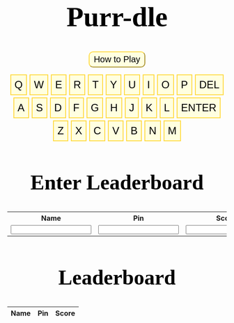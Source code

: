 <html lang="en"><head>
  <meta charset="utf-8">
  <meta http-equiv="X-UA-Compatible" content="IE=edge">
  <meta name="viewport" content="width=device-width, initial-scale=1">

<script>
function wrap_img(fn) {

    if (document.attachEvent ? document.readyState === "complete" : document.readyState !== "loading") {
        var elements = document.querySelectorAll(".post img");
        Array.prototype.forEach.call(elements, function(el, i) {
            if (el.getAttribute("title") && (el.className != "emoji")) {
                const caption = document.createElement('figcaption');
                var node = document.createTextNode(el.getAttribute("title"));
                caption.appendChild(node);
                const wrapper = document.createElement('figure');
                wrapper.className = 'image';
                el.parentNode.insertBefore(wrapper, el);
                el.parentNode.removeChild(el);
                wrapper.appendChild(el);
                wrapper.appendChild(caption);
            }
        });
		gameboard()
    } else { document.addEventListener('DOMContentLoaded', fn); }
}
window.onload = wrap_img;  

document.addEventListener("DOMContentLoaded", function(){
    // add link icon to anchor tags
    var elem = document.querySelectorAll(".anchor-link")
    elem.forEach(e => (e.innerHTML = '<i class="fas fa-link fa-xs"></i>'));
    });
</script>
</head>
<body><header class="site-header">

<body>
<script>
src="https://code.jquery.com/jquery-3.6.0.min.js"
integrity="sha256-/xUj+3OJU5yExlq6GSYGSHk7tPXikynS7ogEvDej/m4="
crossorigin="anonymous"
src="https://cdnjs.cloudflare.com/ajax/libs/toastr.js/latest/toastr.min.js"
</script>

<div class = "flex-all">
  <div class="flex-left">
    <div>
      <div id="game-board">
    </div>
  </div>

  <div class="flex-right">
    <div>
      <h1>Purr-dle</h1>
      <div class="howto-container">
      <button type="submit" class="howto-button" onclick="openPopup1()">How to Play</button>
      <div class="howto-popup" id="howto-popup">
              <h2>How to Play</h2>
              <p>Guess the word in 6 tries.</p>
              <p>Each guess must be a valid 5-letter word.</p>
              <p>The color of the squares will change to show how close your guess was to the word.</p>
              <p>Green - Letter is in the word and in the correct spot.</p>
              <p>Yellow - Letter is in the word but in the wrong spot.</p>
              <p>Grey - Letter is not in the word in any spot.</p>
              <button type="button" onclick="closePopup1()">Close</button>
              </div>
      </div>
      <div id="keyboard">
        <div class="row1">
            <button class="keyboard-button">q</button>
            <button class="keyboard-button">w</button>
            <button class="keyboard-button">e</button>
            <button class="keyboard-button">r</button>
            <button class="keyboard-button">t</button>
            <button class="keyboard-button">y</button>
            <button class="keyboard-button">u</button>
            <button class="keyboard-button">i</button>
            <button class="keyboard-button">o</button>
            <button class="keyboard-button">p</button>
            <button class="keyboard-button">Del</button>
        </div>
          <div class="row2">
            <button class="keyboard-button">a</button>
            <button class="keyboard-button">s</button>
            <button class="keyboard-button">d</button>
            <button class="keyboard-button">f</button>
            <button class="keyboard-button">g</button>
            <button class="keyboard-button">h</button>
            <button class="keyboard-button">j</button>
            <button class="keyboard-button">k</button>
            <button class="keyboard-button">l</button>
            <button class="keyboard-button">Enter</button>
        </div>
      <div class="row3">
            <button class="keyboard-button">z</button>
            <button class="keyboard-button">x</button>
            <button class="keyboard-button">c</button>
            <button class="keyboard-button">v</button>
            <button class="keyboard-button">b</button>
            <button class="keyboard-button">n</button>
            <button class="keyboard-button">m</button>
      </div>
    </div>
  </div>
</div>


<script>
let popup1 = document.getElementById("howto-popup")
function openPopup1(){
    popup1.classList.add("open-popup");
}
function closePopup1(){
    popup1.classList.remove("open-popup");
}
</script>
    

<style>
 {background-color: #f1f0e2;}
/*
    .flex-all {
        display: flex;
        justify-content: center;
    }
    .flex-left {
        display: flex;
        padding: 0 30px 30px;
    }
    .flex-right {
        display: flex;
        padding: 0 30px 30px;
    }
*/

    h1 {
      /* Title Design */
        text-align: center;
        font-family: Serif;
        color: #000000;
        font-size: 4rem;
    }
    h2 {
      /* Title Design */
        text-align: center;
        font-family: Serif;
        color: #000000;
        font-size: 3rem;
    }
    .howto-container{
        width: 100%
        background: #3c5077;
        display: flex;
        align-items: center;
        justify-content: center;
    }
    /* How To button design: */
    .howto-button{    
      background: #ffffe0;
      border: 3;
      border-color: #FFDB45; 
      outline: none;
      cursor: pointer;
      font-size: 20px;
      font-weight: 500;
      border-radius: 10px;
      padding: 5 10px 5px;
    }
    .howto-popup{
      width: 400px;
      background: #F8E69A;
      border-radius: 20px;
      position: absolute;
      top: 0;
      left: 50%;
      transform: translate(-50%,-50%) scale(0.1);
      text-align: center;
      font-size: 1.2rem;
      font-weight: 400;
      padding: 0 30px 30px;
      visibility: hidden;
      transition: transform 0.3s, top 0.3s;
    }
    .open-popup{
      visibility: visible;
      top: 50%;
      transform: translate(-50%,-120%) scale(1);
    }
    .howto-popup h2{
        font-weight: 30px
        margin: 30px 10 10px
    }
    .howto-popup button{
        width: 10%
        margin-top: 2px;
        font-size: 18px;
        border-radius: 4px;
        cursor: pointer;
        background-color:#ffad51

    }
    .howto-popup button:hover{
      background-color:#ff941c;
      transition: 0.1s;
    }
    /* Keyboard button display: */
       #keyboard {
        margin: 1rem 0;
        display: flex;
        flex-direction: column;
        align-items: center;
      }
      #keyboard div {
        display: flex;
      }
      .row2 {
        margin: 0.3rem 0;
      }
    /* Keyboard button design: */
      .keyboard-button {
        font-size: 1.5rem;
        font-weight: 400;
        padding: 0.5rem;
        margin: 0 3px;
        cursor: pointer;
        text-transform: uppercase;
        color: #000000;
        background-color: #ffffe0;
        border: 2px solid #FFDB45;
      }
    /* Mouse hover over button color change: */
    .howto-button:hover, .keyboard-button:hover {
      background-color: #ffee87;
      transition: 0.1s;
    }
    .container {
      width: 100%;
      height: 100vh;
      background: #3c5077
      display: flex;
      align-items: center;
      justify-content: center;
      flex-direction: column;
      align-items: center;
    }
    .game-board {
      display: flex;
      align-items: center;
      flex-direction: column;
    }
    .letter-box {
      border: 2px solid gray;
      border-radius: 3px;
      margin: 2px;
      font-size: 2.5rem;
      font-weight: 700;
      height: 3rem;
      width: 3rem;
      display: flex;
      justify-content: center;
      align-items: center;
      text-transform: uppercase;
    }
    .filled-box {
      border: 2px solid black;
    }
    .letter-row {
      display: flex;
    } 
</style>

<script>  

// main program
    var WORDS = [ "aback",   "abase",   "abate",   "abbey",   "abbot",   "abhor",   "abide",   "abled",   "abode",   "abort",   "about",   "above",   "abuse",   "abyss",   "acorn",   "acrid",   "actor",   "acute",   "adage",   "adapt",   "adept",   "admin",   "admit",   "adobe",   "adopt",   "adore",   "adorn",   "adult",   "affix",   "afire",   "afoot",   "afoul",   "after",   "again",   "agape",   "agate",   "agent",   "agile",   "aging",   "aglow",   "agony",   "agree",   "ahead",   "aider",   "aisle",   "alarm",   "album",   "alert",   "algae",   "alibi",   "alien",   "align",   "alike",   "alive",   "allay",   "alley",   "allot",   "allow",   "alloy",   "aloft",   "alone",   "along",   "aloof",   "aloud",   "alpha",   "altar",   "alter",   "amass",   "amaze",   "amber",   "amble",   "amend",   "amiss",   "amity",   "among",   "ample",   "amply",   "amuse",   "angel",   "anger",   "angle",   "angry",   "angst",   "anime",   "ankle",   "annex",   "annoy",   "annul",   "anode",   "antic",   "anvil",   "aorta",   "apart",   "aphid",   "aping",   "apnea",   "apple",   "apply",   "apron",   "aptly",   "arbor",   "ardor",   "arena",   "argue",   "arise",   "armor",   "aroma",   "arose",   "array",   "arrow",   "arson",   "artsy",   "ascot",   "ashen",   "aside",   "askew",   "assay",   "asset",   "atoll",   "atone",   "attic",   "audio",   "audit",   "augur",   "aunty",   "avail",   "avert",   "avian",   "avoid",   "await",   "awake",   "award",   "aware",   "awash",   "awful",   "awoke",   "axial",   "axiom",   "axion",   "azure",   "bacon",   "badge",   "badly",   "bagel",   "baggy",   "baker",   "baler",   "balmy",   "banal",   "banjo",   "barge",   "baron",   "basal",   "basic",   "basil",   "basin",   "basis",   "baste",   "batch",   "bathe",   "baton",   "batty",   "bawdy",   "bayou",   "beach",   "beady",   "beard",   "beast",   "beech",   "beefy",   "befit",   "began",   "begat",   "beget",   "begin",   "begun",   "being",   "belch",   "belie",   "belle",   "belly",   "below",   "bench",   "beret",   "berry",   "berth",   "beset",   "betel",   "bevel",   "bezel",   "bible",   "bicep",   "biddy",   "bigot",   "bilge",   "billy",   "binge",   "bingo",   "biome",   "birch",   "birth",   "bison",   "bitty",   "black",   "blade",   "blame",   "bland",   "blank",   "blare",   "blast",   "blaze",   "bleak",   "bleat",   "bleed",   "bleep",   "blend",   "bless",   "blimp",   "blind",   "blink",   "bliss",   "blitz",   "bloat",   "block",   "bloke",   "blond",   "blood",   "bloom",   "blown",   "bluer",   "bluff",   "blunt",   "blurb",   "blurt",   "blush",   "board",   "boast",   "bobby",   "boney",   "bongo",   "bonus",   "booby",   "boost",   "booth",   "booty",   "booze",   "boozy",   "borax",   "borne",   "bosom",   "bossy",   "botch",   "bough",   "boule",   "bound",   "bowel",   "boxer",   "brace",   "braid",   "brain",   "brake",   "brand",   "brash",   "brass",   "brave",   "bravo",   "brawl",   "brawn",   "bread",   "break",   "breed",   "briar",   "bribe",   "brick",   "bride",   "brief",   "brine",   "bring",   "brink",   "briny",   "brisk",   "broad",   "broil",   "broke",   "brood",   "brook",   "broom",   "broth",   "brown",   "brunt",   "brush",   "brute",   "buddy",   "budge",   "buggy",   "bugle",   "build",   "built",   "bulge",   "bulky",   "bully",   "bunch",   "bunny",   "burly",   "burnt",   "burst",   "bused",   "bushy",   "butch",   "butte",   "buxom",   "buyer",   "bylaw",   "cabal",   "cabby",   "cabin",   "cable",   "cacao",   "cache",   "cacti",   "caddy",   "cadet",   "cagey",   "cairn",   "camel",   "cameo",   "canal",   "candy",   "canny",   "canoe",   "canon",   "caper",   "caput",   "carat",   "cargo",   "carol",   "carry",   "carve",   "caste",   "catch",   "cater",   "catty",   "caulk",   "cause",   "cavil",   "cease",   "cedar",   "cello",   "chafe",   "chaff",   "chain",   "chair",   "chalk",   "champ",   "chant",   "chaos",   "chard",   "charm",   "chart",   "chase",   "chasm",   "cheap",   "cheat",   "check",   "cheek",   "cheer",   "chess",   "chest",   "chick",   "chide",   "chief",   "child",   "chili",   "chill",   "chime",   "china",   "chirp",   "chock",   "choir",   "choke",   "chord",   "chore",   "chose",   "chuck",   "chump",   "chunk",   "churn",   "chute",   "cider",   "cigar",   "cinch",   "circa",   "civic",   "civil",   "clack",   "claim",   "clamp",   "clang",   "clank",   "clash",   "clasp",   "class",   "clean",   "clear",   "cleat",   "cleft",   "clerk",   "click",   "cliff",   "climb",   "cling",   "clink",   "cloak",   "clock",   "clone",   "close",   "cloth",   "cloud",   "clout",   "clove",   "clown",   "cluck",   "clued",   "clump",   "clung",   "coach",   "coast",   "cobra",   "cocoa",   "colon",   "color",   "comet",   "comfy",   "comic",   "comma",   "conch",   "condo",   "conic",   "copse",   "coral",   "corer",   "corny",   "couch",   "cough",   "could",   "count",   "coupe",   "court",   "coven",   "cover",   "covet",   "covey",   "cower",   "coyly",   "crack",   "craft",   "cramp",   "crane",   "crank",   "crash",   "crass",   "crate",   "crave",   "crawl",   "craze",   "crazy",   "creak",   "cream",   "credo",   "creed",   "creek",   "creep",   "creme",   "crepe",   "crept",   "cress",   "crest",   "crick",   "cried",   "crier",   "crime",   "crimp",   "crisp",   "croak",   "crock",   "crone",   "crony",   "crook",   "cross",   "croup",   "crowd",   "crown",   "crude",   "cruel",   "crumb",   "crump",   "crush",   "crust",   "crypt",   "cubic",   "cumin",   "curio",   "curly",   "curry",   "curse",   "curve",   "curvy",   "cutie",   "cyber",   "cycle",   "cynic",   "daddy",   "daily",   "dairy",   "daisy",   "dally",   "dance",   "dandy",   "datum",   "daunt",   "dealt",   "death",   "debar",   "debit",   "debug",   "debut",   "decal",   "decay",   "decor",   "decoy",   "decry",   "defer",   "deign",   "deity",   "delay",   "delta",   "delve",   "demon",   "demur",   "denim",   "dense",   "depot",   "depth",   "derby",   "deter",   "detox",   "deuce",   "devil",   "diary",   "dicey",   "digit",   "dilly",   "dimly",   "diner",   "dingo",   "dingy",   "diode",   "dirge",   "dirty",   "disco",   "ditch",   "ditto",   "ditty",   "diver",   "dizzy",   "dodge",   "dodgy",   "dogma",   "doing",   "dolly",   "donor",   "donut",   "dopey",   "doubt",   "dough",   "dowdy",   "dowel",   "downy",   "dowry",   "dozen",   "draft",   "drain",   "drake",   "drama",   "drank",   "drape",   "drawl",   "drawn",   "dread",   "dream",   "dress",   "dried",   "drier",   "drift",   "drill",   "drink",   "drive",   "droit",   "droll",   "drone",   "drool",   "droop",   "dross",   "drove",   "drown",   "druid",   "drunk",   "dryer",   "dryly",   "duchy",   "dully",   "dummy",   "dumpy",   "dunce",   "dusky",   "dusty",   "dutch",   "duvet",   "dwarf",   "dwell",   "dwelt",   "dying",   "eager",   "eagle",   "early",   "earth",   "easel",   "eaten",   "eater",   "ebony",   "eclat",   "edict",   "edify",   "eerie",   "egret",   "eight",   "eject",   "eking",   "elate",   "elbow",   "elder",   "elect",   "elegy",   "elfin",   "elide",   "elite",   "elope",   "elude",   "email",   "embed",   "ember",   "emcee",   "empty",   "enact",   "endow",   "enema",   "enemy",   "enjoy",   "ennui",   "ensue",   "enter",   "entry",   "envoy",   "epoch",   "epoxy",   "equal",   "equip",   "erase",   "erect",   "erode",   "error",   "erupt",   "essay",   "ester",   "ether",   "ethic",   "ethos",   "etude",   "evade",   "event",   "every",   "evict",   "evoke",   "exact",   "exalt",   "excel",   "exert",   "exile",   "exist",   "expel",   "extol",   "extra",   "exult",   "eying",   "fable",   "facet",   "faint",   "fairy",   "faith",   "false",   "fancy",   "fanny",   "farce",   "fatal",   "fatty",   "fault",   "fauna",   "favor",   "feast",   "fecal",   "feign",   "fella",   "felon",   "femme",   "femur",   "fence",   "feral",   "ferry",   "fetal",   "fetch",   "fetid",   "fetus",   "fever",   "fewer",   "fiber",   "ficus",   "field",   "fiend",   "fiery",   "fifth",   "fifty",   "fight",   "filer",   "filet",   "filly",   "filmy",   "filth",   "final",   "finch",   "finer",   "first",   "fishy",   "fixer",   "fizzy",   "fjord",   "flack",   "flail",   "flair",   "flake",   "flaky",   "flame",   "flank",   "flare",   "flash",   "flask",   "fleck",   "fleet",   "flesh",   "flick",   "flier",   "fling",   "flint",   "flirt",   "float",   "flock",   "flood",   "floor",   "flora",   "floss",   "flour",   "flout",   "flown",   "fluff",   "fluid",   "fluke",   "flume",   "flung",   "flunk",   "flush",   "flute",   "flyer",   "foamy",   "focal",   "focus",   "foggy",   "foist",   "folio",   "folly",   "foray",   "force",   "forge",   "forgo",   "forte",   "forth",   "forty",   "forum",   "found",   "foyer",   "frail",   "frame",   "frank",   "fraud",   "freak",   "freed",   "freer",   "fresh",   "friar",   "fried",   "frill",   "frisk",   "fritz",   "frock",   "frond",   "front",   "frost",   "froth",   "frown",   "froze",   "fruit",   "fudge",   "fugue",   "fully",   "fungi",   "funky",   "funny",   "furor",   "furry",   "fussy",   "fuzzy",   "gaffe",   "gaily",   "gamer",   "gamma",   "gamut",   "gassy",   "gaudy",   "gauge",   "gaunt",   "gauze",   "gavel",   "gawky",   "gayer",   "gayly",   "gazer",   "gecko",   "geeky",   "geese",   "genie",   "genre",   "ghost",   "ghoul",   "giant",   "giddy",   "gipsy",   "girly",   "girth",   "given",   "giver",   "glade",   "gland",   "glare",   "glass",   "glaze",   "gleam",   "glean",   "glide",   "glint",   "gloat",   "globe",   "gloom",   "glory",   "gloss",   "glove",   "glyph",   "gnash",   "gnome",   "godly",   "going",   "golem",   "golly",   "gonad",   "goner",   "goody",   "gooey",   "goofy",   "goose",   "gorge",   "gouge",   "gourd",   "grace",   "grade",   "graft",   "grail",   "grain",   "grand",   "grant",   "grape",   "graph",   "grasp",   "grass",   "grate",   "grave",   "gravy",   "graze",   "great",   "greed",   "green",   "greet",   "grief",   "grill",   "grime",   "grimy",   "grind",   "gripe",   "groan",   "groin",   "groom",   "grope",   "gross",   "group",   "grout",   "grove",   "growl",   "grown",   "gruel",   "gruff",   "grunt",   "guard",   "guava",   "guess",   "guest",   "guide",   "guild",   "guile",   "guilt",   "guise",   "gulch",   "gully",   "gumbo",   "gummy",   "guppy",   "gusto",   "gusty",   "gypsy",   "habit",   "hairy",   "halve",   "handy",   "happy",   "hardy",   "harem",   "harpy",   "harry",   "harsh",   "haste",   "hasty",   "hatch",   "hater",   "haunt",   "haute",   "haven",   "havoc",   "hazel",   "heady",   "heard",   "heart",   "heath",   "heave",   "heavy",   "hedge",   "hefty",   "heist",   "helix",   "hello",   "hence",   "heron",   "hilly",   "hinge",   "hippo",   "hippy",   "hitch",   "hoard",   "hobby",   "hoist",   "holly",   "homer",   "honey",   "honor",   "horde",   "horny",   "horse",   "hotel",   "hotly",   "hound",   "house",   "hovel",   "hover",   "howdy",   "human",   "humid",   "humor",   "humph",   "humus",   "hunch",   "hunky",   "hurry",   "husky",   "hussy",   "hutch",   "hydro",   "hyena",   "hymen",   "hyper",   "icily",   "icing",   "ideal",   "idiom",   "idiot",   "idler",   "idyll",   "igloo",   "iliac",   "image",   "imbue",   "impel",   "imply",   "inane",   "inbox",   "incur",   "index",   "inept",   "inert",   "infer",   "ingot",   "inlay",   "inlet",   "inner",   "input",   "inter",   "intro",   "ionic",   "irate",   "irony",   "islet",   "issue",   "itchy",   "ivory",   "jaunt",   "jazzy",   "jelly",   "jerky",   "jetty",   "jewel",   "jiffy",   "joint",   "joist",   "joker",   "jolly",   "joust",   "judge",   "juice",   "juicy",   "jumbo",   "jumpy",   "junta",   "junto",   "juror",   "kappa",   "karma",   "kayak",   "kebab",   "khaki",   "kinky",   "kiosk",   "kitty",   "knack",   "knave",   "knead",   "kneed",   "kneel",   "knelt",   "knife",   "knock",   "knoll",   "known",   "koala",   "krill",   "label",   "labor",   "laden",   "ladle",   "lager",   "lance",   "lanky",   "lapel",   "lapse",   "large",   "larva",   "lasso",   "latch",   "later",   "lathe",   "latte",   "laugh",   "layer",   "leach",   "leafy",   "leaky",   "leant",   "leapt",   "learn",   "lease",   "leash",   "least",   "leave",   "ledge",   "leech",   "leery",   "lefty",   "legal",   "leggy",   "lemon",   "lemur",   "leper",   "level",   "lever",   "libel",   "liege",   "light",   "liken",   "lilac",   "limbo",   "limit",   "linen",   "liner",   "lingo",   "lipid",   "lithe",   "liver",   "livid",   "llama",   "loamy",   "loath",   "lobby",   "local",   "locus",   "lodge",   "lofty",   "logic",   "login",   "loopy",   "loose",   "lorry",   "loser",   "louse",   "lousy",   "lover",   "lower",   "lowly",   "loyal",   "lucid",   "lucky",   "lumen",   "lumpy",   "lunar",   "lunch",   "lunge",   "lupus",   "lurch",   "lurid",   "lusty",   "lying",   "lymph",   "lyric",   "macaw",   "macho",   "macro",   "madam",   "madly",   "mafia",   "magic",   "magma",   "maize",   "major",   "maker",   "mambo",   "mamma",   "mammy",   "manga",   "mange",   "mango",   "mangy",   "mania",   "manic",   "manly",   "manor",   "maple",   "march",   "marry",   "marsh",   "mason",   "masse",   "match",   "matey",   "mauve",   "maxim",   "maybe",   "mayor",   "mealy",   "meant",   "meaty",   "mecca",   "medal",   "media",   "medic",   "melee",   "melon",   "mercy",   "merge",   "merit",   "merry",   "metal",   "meter",   "metro",   "micro",   "midge",   "midst",   "might",   "milky",   "mimic",   "mince",   "miner",   "minim",   "minor",   "minty",   "minus",   "mirth",   "miser",   "missy",   "mocha",   "modal",   "model",   "modem",   "mogul",   "moist",   "molar",   "moldy",   "money",   "month",   "moody",   "moose",   "moral",   "moron",   "morph",   "mossy",   "motel",   "motif",   "motor",   "motto",   "moult",   "mound",   "mount",   "mourn",   "mouse",   "mouth",   "mover",   "movie",   "mower",   "mucky",   "mucus",   "muddy",   "mulch",   "mummy",   "munch",   "mural",   "murky",   "mushy",   "music",   "musky",   "musty",   "myrrh",   "nadir",   "naive",   "nanny",   "nasal",   "nasty",   "natal",   "naval",   "navel",   "needy",   "neigh",   "nerdy",   "nerve",   "never",   "newer",   "newly",   "nicer",   "niche",   "niece",   "night",   "ninja",   "ninny",   "ninth",   "noble",   "nobly",   "noise",   "noisy",   "nomad",   "noose",   "north",   "nosey",   "notch",   "novel",   "nudge",   "nurse",   "nutty",   "nylon",   "nymph",   "oaken",   "obese",   "occur",   "ocean",   "octal",   "octet",   "odder",   "oddly",   "offal",   "offer",   "often",   "olden",   "older",   "olive",   "ombre",   "omega",   "onion",   "onset",   "opera",   "opine",   "opium",   "optic",   "orbit",   "order",   "organ",   "other",   "otter",   "ought",   "ounce",   "outdo",   "outer",   "outgo",   "ovary",   "ovate",   "overt",   "ovine",   "ovoid",   "owing",   "owner",   "oxide",   "ozone",   "paddy",   "pagan",   "paint",   "paler",   "palsy",   "panel",   "panic",   "pansy",   "papal",   "paper",   "parer",   "parka",   "parry",   "parse",   "party",   "pasta",   "paste",   "pasty",   "patch",   "patio",   "patsy",   "patty",   "pause",   "payee",   "payer",   "peace",   "peach",   "pearl",   "pecan",   "pedal",   "penal",   "pence",   "penne",   "penny",   "perch",   "peril",   "perky",   "pesky",   "pesto",   "petal",   "petty",   "phase",   "phone",   "phony",   "photo",   "piano",   "picky",   "piece",   "piety",   "piggy",   "pilot",   "pinch",   "piney",   "pinky",   "pinto",   "piper",   "pique",   "pitch",   "pithy",   "pivot",   "pixel",   "pixie",   "pizza",   "place",   "plaid",   "plain",   "plait",   "plane",   "plank",   "plant",   "plate",   "plaza",   "plead",   "pleat",   "plied",   "plier",   "pluck",   "plumb",   "plume",   "plump",   "plunk",   "plush",   "poesy",   "point",   "poise",   "poker",   "polar",   "polka",   "polyp",   "pooch",   "poppy",   "porch",   "poser",   "posit",   "posse",   "pouch",   "pound",   "pouty",   "power",   "prank",   "prawn",   "preen",   "press",   "price",   "prick",   "pride",   "pried",   "prime",   "primo",   "print",   "prior",   "prism",   "privy",   "prize",   "probe",   "prone",   "prong",   "proof",   "prose",   "proud",   "prove",   "prowl",   "proxy",   "prude",   "prune",   "psalm",   "pubic",   "pudgy",   "puffy",   "pulpy",   "pulse",   "punch",   "pupil",   "puppy",   "puree",   "purer",   "purge",   "purse",   "pushy",   "putty",   "pygmy",   "quack",   "quail",   "quake",   "qualm",   "quark",   "quart",   "quash",   "quasi",   "queen",   "queer",   "quell",   "query",   "quest",   "queue",   "quick",   "quiet",   "quill",   "quilt",   "quirk",   "quite",   "quota",   "quote",   "quoth",   "rabbi",   "rabid",   "racer",   "radar",   "radii",   "radio",   "rainy",   "raise",   "rajah",   "rally",   "ralph",   "ramen",   "ranch",   "randy",   "range",   "rapid",   "rarer",   "raspy",   "ratio",   "ratty",   "raven",   "rayon",   "razor",   "reach",   "react",   "ready",   "realm",   "rearm",   "rebar",   "rebel",   "rebus",   "rebut",   "recap",   "recur",   "recut",   "reedy",   "refer",   "refit",   "regal",   "rehab",   "reign",   "relax",   "relay",   "relic",   "remit",   "renal",   "renew",   "repay",   "repel",   "reply",   "rerun",   "reset",   "resin",   "retch",   "retro",   "retry",   "reuse",   "revel",   "revue",   "rhino",   "rhyme",   "rider",   "ridge",   "rifle",   "right",   "rigid",   "rigor",   "rinse",   "ripen",   "riper",   "risen",   "riser",   "risky",   "rival",   "river",   "rivet",   "roach",   "roast",   "robin",   "robot",   "rocky",   "rodeo",   "roger",   "rogue",   "roomy",   "roost",   "rotor",   "rouge",   "rough",   "round",   "rouse",   "route",   "rover",   "rowdy",   "rower",   "royal",   "ruddy",   "ruder",   "rugby",   "ruler",   "rumba",   "rumor",   "rupee",   "rural",   "rusty",   "sadly",   "safer",   "saint",   "salad",   "sally",   "salon",   "salsa",   "salty",   "salve",   "salvo",   "sandy",   "saner",   "sappy",   "sassy",   "satin",   "satyr",   "sauce",   "saucy",   "sauna",   "saute",   "savor",   "savoy",   "savvy",   "scald",   "scale",   "scalp",   "scaly",   "scamp",   "scant",   "scare",   "scarf",   "scary",   "scene",   "scent",   "scion",   "scoff",   "scold",   "scone",   "scoop",   "scope",   "score",   "scorn",   "scour",   "scout",   "scowl",   "scram",   "scrap",   "scree",   "screw",   "scrub",   "scrum",   "scuba",   "sedan",   "seedy",   "segue",   "seize",   "semen",   "sense",   "sepia",   "serif",   "serum",   "serve",   "setup",   "seven",   "sever",   "sewer",   "shack",   "shade",   "shady",   "shaft",   "shake",   "shaky",   "shale",   "shall",   "shalt",   "shame",   "shank",   "shape",   "shard",   "share",   "shark",   "sharp",   "shave",   "shawl",   "shear",   "sheen",   "sheep",   "sheer",   "sheet",   "sheik",   "shelf",   "shell",   "shied",   "shift",   "shine",   "shiny",   "shire",   "shirk",   "shirt",   "shoal",   "shock",   "shone",   "shook",   "shoot",   "shore",   "shorn",   "short",   "shout",   "shove",   "shown",   "showy",   "shrew",   "shrub",   "shrug",   "shuck",   "shunt",   "shush",   "shyly",   "siege",   "sieve",   "sight",   "sigma",   "silky",   "silly",   "since",   "sinew",   "singe",   "siren",   "sissy",   "sixth",   "sixty",   "skate",   "skier",   "skiff",   "skill",   "skimp",   "skirt",   "skulk",   "skull",   "skunk",   "slack",   "slain",   "slang",   "slant",   "slash",   "slate",   "sleek",   "sleep",   "sleet",   "slept",   "slice",   "slick",   "slide",   "slime",   "slimy",   "sling",   "slink",   "sloop",   "slope",   "slosh",   "sloth",   "slump",   "slung",   "slunk",   "slurp",   "slush",   "slyly",   "smack",   "small",   "smart",   "smash",   "smear",   "smell",   "smelt",   "smile",   "smirk",   "smite",   "smith",   "smock",   "smoke",   "smoky",   "smote",   "snack",   "snail",   "snake",   "snaky",   "snare",   "snarl",   "sneak",   "sneer",   "snide",   "sniff",   "snipe",   "snoop",   "snore",   "snort",   "snout",   "snowy",   "snuck",   "snuff",   "soapy",   "sober",   "soggy",   "solar",   "solid",   "solve",   "sonar",   "sonic",   "sooth",   "sooty",   "sorry",   "sound",   "south",   "sower",   "space",   "spade",   "spank",   "spare",   "spark",   "spasm",   "spawn",   "speak",   "spear",   "speck",   "speed",   "spell",   "spelt",   "spend",   "spent",   "sperm",   "spice",   "spicy",   "spied",   "spiel",   "spike",   "spiky",   "spill",   "spilt",   "spine",   "spiny",   "spire",   "spite",   "splat",   "split",   "spoil",   "spoke",   "spoof",   "spook",   "spool",   "spoon",   "spore",   "sport",   "spout",   "spray",   "spree",   "sprig",   "spunk",   "spurn",   "spurt",   "squad",   "squat",   "squib",   "stack",   "staff",   "stage",   "staid",   "stain",   "stair",   "stake",   "stale",   "stalk",   "stall",   "stamp",   "stand",   "stank",   "stare",   "stark",   "start",   "stash",   "state",   "stave",   "stead",   "steak",   "steal",   "steam",   "steed",   "steel",   "steep",   "steer",   "stein",   "stern",   "stick",   "stiff",   "still",   "stilt",   "sting",   "stink",   "stint",   "stock",   "stoic",   "stoke",   "stole",   "stomp",   "stone",   "stony",   "stood",   "stool",   "stoop",   "store",   "stork",   "storm",   "story",   "stout",   "stove",   "strap",   "straw",   "stray",   "strip",   "strut",   "stuck",   "study",   "stuff",   "stump",   "stung",   "stunk",   "stunt",   "style",   "suave",   "sugar",   "suing",   "suite",   "sulky",   "sully",   "sumac",   "sunny",   "super",   "surer",   "surge",   "surly",   "sushi",   "swami",   "swamp",   "swarm",   "swash",   "swath",   "swear",   "sweat",   "sweep",   "sweet",   "swell",   "swept",   "swift",   "swill",   "swine",   "swing",   "swirl",   "swish",   "swoon",   "swoop",   "sword",   "swore",   "sworn",   "swung",   "synod",   "syrup",   "tabby",   "table",   "taboo",   "tacit",   "tacky",   "taffy",   "taint",   "taken",   "taker",   "tally",   "talon",   "tamer",   "tango",   "tangy",   "taper",   "tapir",   "tardy",   "tarot",   "taste",   "tasty",   "tatty",   "taunt",   "tawny",   "teach",   "teary",   "tease",   "teddy",   "teeth",   "tempo",   "tenet",   "tenor",   "tense",   "tenth",   "tepee",   "tepid",   "terra",   "terse",   "testy",   "thank",   "theft",   "their",   "theme",   "there",   "these",   "theta",   "thick",   "thief",   "thigh",   "thing",   "think",   "third",   "thong",   "thorn",   "those",   "three",   "threw",   "throb",   "throw",   "thrum",   "thumb",   "thump",   "thyme",   "tiara",   "tibia",   "tidal",   "tiger",   "tight",   "tilde",   "timer",   "timid",   "tipsy",   "titan",   "tithe",   "title",   "toast",   "today",   "toddy",   "token",   "tonal",   "tonga",   "tonic",   "tooth",   "topaz",   "topic",   "torch",   "torso",   "torus",   "total",   "totem",   "touch",   "tough",   "towel",   "tower",   "toxic",   "toxin",   "trace",   "track",   "tract",   "trade",   "trail",   "train",   "trait",   "tramp",   "trash",   "trawl",   "tread",   "treat",   "trend",   "triad",   "trial",   "tribe",   "trice",   "trick",   "tried",   "tripe",   "trite",   "troll",   "troop",   "trope",   "trout",   "trove",   "truce",   "truck",   "truer",   "truly",   "trump",   "trunk",   "truss",   "trust",   "truth",   "tryst",   "tubal",   "tuber",   "tulip",   "tulle",   "tumor",   "tunic",   "turbo",   "tutor",   "twang",   "tweak",   "tweed",   "tweet",   "twice",   "twine",   "twirl",   "twist",   "twixt",   "tying",   "udder",   "ulcer",   "ultra",   "umbra",   "uncle",   "uncut",   "under",   "undid",   "undue",   "unfed",   "unfit",   "unify",   "union",   "unite",   "unity",   "unlit",   "unmet",   "unset",   "untie",   "until",   "unwed",   "unzip",   "upper",   "upset",   "urban",   "urine",   "usage",   "usher",   "using",   "usual",   "usurp",   "utile",   "utter",   "vague",   "valet",   "valid",   "valor",   "value",   "valve",   "vapid",   "vapor",   "vault",   "vaunt",   "vegan",   "venom",   "venue",   "verge",   "verse",   "verso",   "verve",   "vicar",   "video",   "vigil",   "vigor",   "villa",   "vinyl",   "viola",   "viper",   "viral",   "virus",   "visit",   "visor",   "vista",   "vital",   "vivid",   "vixen",   "vocal",   "vodka",   "vogue",   "voice",   "voila",   "vomit",   "voter",   "vouch",   "vowel",   "vying",   "wacky",   "wafer",   "wager",   "wagon",   "waist",   "waive",   "waltz",   "warty",   "waste",   "watch",   "water",   "waver",   "waxen",   "weary",   "weave",   "wedge",   "weedy",   "weigh",   "weird",   "welch",   "welsh",   "whack",   "whale",   "wharf",   "wheat",   "wheel",   "whelp",   "where",   "which",   "whiff",   "while",   "whine",   "whiny",   "whirl",   "whisk",   "white",   "whole",   "whoop",   "whose",   "widen",   "wider",   "widow",   "width",   "wield",   "wight",   "willy",   "wimpy",   "wince",   "winch",   "windy",   "wiser",   "wispy",   "witch",   "witty",   "woken",   "woman",   "women",   "woody",   "wooer",   "wooly",   "woozy",   "wordy",   "world",   "worry",   "worse",   "worst",   "worth",   "would",   "wound",   "woven",   "wrack",   "wrath",   "wreak",   "wreck",   "wrest",   "wring",   "wrist",   "write",   "wrong",   "wrote",   "wrung",   "wryly",   "yacht",   "yearn",   "yeast",   "yield",   "young",   "youth",   "zebra",   "zesty",   "zonal" ]
    const numguess = 6;
    let guessesRemaining = numguess;
    let scorecount = 0
    let currentGuess = [];
    let nextLetter = 0;
    let rightGuessString = WORDS[Math.floor(Math.random() * WORDS.length)]
    console.log(rightGuessString)
    // alert(rightGuessString)

    function gameboard() {
        let board = document.getElementById("game-board");
        for (let i = 0; i < numguess; i++) {
            let row = document.createElement("div")
            row.className = "letter-row"
            for (let j = 0; j < 5; j++) {
                let box = document.createElement("div")
                box.className = "letter-box"
                row.appendChild(box)
            }
            board.appendChild(row)
        }
    }
    
    document.addEventListener("keyup", (e) => {    
        if (guessesRemaining === 0) {
            return
        }
        let pressedKey = String(e.key)
        if (pressedKey === "Backspace" && nextLetter !== 0) {
            deleteLetter()
            return
        }
        if (pressedKey === "Enter") {
            checkGuess()
            return
        }
        let found = pressedKey.match(/[a-z]/gi)
        if (!found || found.length > 1) {
            return
        } else {
            insertLetter(pressedKey)
        }
    })
	
// functions	
    function insertLetter (pressedKey) {
        if (nextLetter === 5) {
            return
        }
        pressedKey = pressedKey.toLowerCase()
        let row = document.getElementsByClassName("letter-row")[6 - guessesRemaining]
        let box = row.children[nextLetter]
        box.textContent = pressedKey
        box.classList.add("filled-box")
        currentGuess.push(pressedKey)
        nextLetter += 1
    }
    function deleteLetter () {
        let row = document.getElementsByClassName("letter-row")[6 - guessesRemaining]
        let box = row.children[nextLetter - 1]
        box.textContent = ""
        box.classList.remove("filled-box")
        currentGuess.pop()
        nextLetter -= 1
    }
    async function checkGuess () {
        let row = document.getElementsByClassName("letter-row")[6 - guessesRemaining]
        let guessString = ''
        let rightGuess = Array.from(rightGuessString)
        for (const val of currentGuess) {
            guessString += val
        }
        if (guessString.length != 5) {
            alert("Not enough letters!")
            return
        }

        /*
         if (!WORDS.includes(guessString)) {
            alert("Word not in list!")
            return
        }    
		*/
		// check if word exist by using dictionary API
		// has to use async and await to get result out
		 let url = `https://api.dictionaryapi.dev/api/v2/entries/en/${guessString}`;

		result = await fetch(url).then(res => res.json())
		//console.log(result)
		if ("title" in result)
		{
			console.log(result["title"]);
			alert("Word doesn't exist!")
			return
		}
		else{
			console.log(result[0]); // word exist
		}
		

        for (let i = 0; i < 5; i++) {
            let letterColor = ''
            let box = row.children[i]
            let letter = currentGuess[i]
            let letterPosition = rightGuess.indexOf(currentGuess[i])
            // is letter in the correct guess
            if (letterPosition === -1) {
                letterColor = 'grey'
            } else {
                // now, letter is definitely in word
                // if letter index and right guess index are the same
                // letter is in the right position 
                if (currentGuess[i] === rightGuess[i]) {
                    // shade green 
                    letterColor = 'green'
                } else {
                    // shade box yellow
                    letterColor = 'yellow'
                }
                rightGuess[letterPosition] = "#"
            } 
            let delay = 250 * i
            setTimeout(()=> {
                //shade box
                box.style.backgroundColor = letterColor
                shadeKeyBoard(letter, letterColor)
            }, delay)
        }   
        if (guessString === rightGuessString) {
            alert("You guessed right! Game over!")
            guessesRemaining = 0;
            scorecount += 1;
            return
        } else {
            guessesRemaining -= 1;
            currentGuess = [];
            nextLetter = 0;
            if (guessesRemaining === 0) {
                alert("You've run out of guesses! Game over!")
                alert(`The right word was: "${rightGuessString}"`)
            }
        }
    }
    function shadeKeyBoard(letter, color) {
        for (const elem of document.getElementsByClassName("keyboard-button")) {
            if (elem.textContent === letter) {
                let oldColor = elem.style.backgroundColor
                if (oldColor === 'green') {
                    return
                } 
                if (oldColor === 'yellow' && color !== 'green') {
                    return
                }
                elem.style.backgroundColor = color
                break
            }
        }
    }
	document.getElementById("keyboard").addEventListener("click", (e) => {
        const target = e.target
        if (!target.classList.contains("keyboard-button")) {
            return
        }
        let key = target.textContent
        if (key === "Del") {
            key = "Backspace"
        } 
        document.dispatchEvent(new KeyboardEvent("keyup", {'key': key}))
	});
</script> 

<h2 style="color:black">Enter Leaderboard</h2>
<table>
    <tr>
        <th><label for="name">Name</label></th>
        <th><label for="pin">Pin</label></th>
        <th><label for="score">Score</label></th>
    </tr>
    <tr>
        <td><input type="text" name="name" id="name" required></td>
        <td><input type="password" name="pin" id="pin" required></td>
        <td><input type="number" name="score" id="score" required></td>
        <td ><button onclick="create_user()">Submit</button></td>
    </tr>
</table>

<h2 style="color:black" class="widebr">Leaderboard</h2>
<!--
    <th><button class="btn" id="updatebtn" style="display:none" onclick="update_Entry()">Update Entry</button></th>
    <th><button class="btn" id="deletebtn" style="display:none" onclick="delete_Entry()">Delete Entry</button></th>
-->

<table>
  <thead>
  <tr>
    <th>Name</th>
    <th>Pin</th>
    <th>Score</th>
  </tr>
  </thead>
  <tbody id="result">
    <!-- javascript generated data -->
  </tbody>
</table>


<script>
  // prepare HTML result container for new output
  const resultContainer = document.getElementById("result");
  // prepare URL's to allow easy switch from deployment and localhost
  // const url = "http://127.0.0.1:8086/api/wordles/"
  const url = "https://cgato.duckdns.org/api/wordles"
  const create_fetch = url + '/create';
  const read_fetch = url + '/';

  // Load users on page entry
  read_users();


  // Display User Table, data is fetched from Backend Database
  function read_users() {
    // prepare fetch options
    const read_options = {
      method: 'GET', // *GET, POST, PUT, DELETE, etc.
      mode: 'cors', // no-cors, *cors, same-origin
      cache: 'default', // *default, no-cache, reload, force-cache, only-if-cached
      credentials: 'omit', // include, *same-origin, omit
      headers: {
        'Content-Type': 'application/json'
      },
    };

    // fetch the data from API
    fetch(read_fetch, read_options)
      // response is a RESTful "promise" on any successful fetch
      .then(response => {
        // check for response errors
        if (response.status !== 200) {
            const errorMsg = 'Database read error: ' + response.status;
            console.log(errorMsg);
            const tr = document.createElement("tr");
            const td = document.createElement("td");
            td.innerHTML = errorMsg;
            tr.appendChild(td);
            resultContainer.appendChild(tr);
            return;
        }
        // valid response will have json data
        response.json().then(data => {
            console.log(data);
            for (let row in data) {
              console.log(data[row]);
              add_row(data[row]);
            }
        })
    })
    // catch fetch errors (ie ACCESS to server blocked)
    .catch(err => {
      console.error(err);
      const tr = document.createElement("tr");
      const td = document.createElement("td");
      td.innerHTML = err;
      tr.appendChild(td);
      resultContainer.appendChild(tr);
    });
  }

  function create_user(){
    //Validate Password (must be 6-20 characters in len)
    //verifyPassword("click");
    const body = {
        name: document.getElementById("name").value,
        pin: document.getElementById("pin").value,
        score: document.getElementById("score").value
    };
    const requestOptions = {
        method: 'POST',
        body: JSON.stringify(body),
        headers: {
            "content-type": "application/json",
            'Authorization': 'Bearer my-token',
        },
    };

    // URL for Create API
    // Fetch API call to the database to create a new user
    fetch(create_fetch, requestOptions)
      .then(response => {
        // trap error response from Web API
        if (response.status !== 200) {
          const errorMsg = 'Database create error: ' + response.status;
          console.log(errorMsg);
          const tr = document.createElement("tr");
          const td = document.createElement("td");
          td.innerHTML = errorMsg;
          tr.appendChild(td);
          resultContainer.appendChild(tr);
          return;
        }
        // response contains valid result
        response.json().then(data => {
            console.log(data);
            //add a table row for the new/created userid
            add_row(data);
        })
    })
  }

  function add_row(data) {
    const tr = document.createElement("tr");
    const name = document.createElement("td");
    const pin = document.createElement("td");
    const score = document.createElement("td");
  

    // obtain data that is specific to the API
    name.innerHTML = data.name; 
    pin.innerHTML = data.pin;
    score.innerHTML = data.score; 

    // add HTML to container
    tr.appendChild(name);
    tr.appendChild(pin);
    tr.appendChild(score);

    resultContainer.appendChild(tr);
  }

</script>
